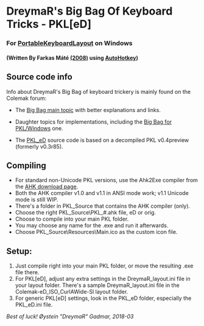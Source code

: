 DreymaR's Big Bag Of Keyboard Tricks - PKL[eD]
==============================================

### For [PortableKeyboardLayout][PKLSFo] on Windows
#### (Written By Farkas Máté [(2008)][PKLAHK] using [AutoHotkey][AHKHom])

Source code info
----------------

Info about DreymaR's Big Bag of keyboard trickery is mainly found on the Colemak forum:

* The [Big Bag main topic][CmkBBT] with better explanations and links.
* Daughter topics for implementations, including the [Big Bag for PKL/Windows][CmkPKL] one.

* The [PKL_eD] source code is based on a decompiled PKL v0.4preview (formerly v0.3r85).

Compiling
---------

* For standard non-Unicode PKL versions, use the Ahk2Exe compiler from the [AHK download page][AHKDld].
* Both the AHK compiler v1.0 and v1.1 in ANSI mode work; v1.1 Unicode mode is still WIP.
* There's a folder in PKL_Source that contains the AHK compiler (only).
* Choose the right PKL_Source\PKL_#.ahk file, eD or orig.
* Choose to compile into your main PKL folder.
* You may choose any name for the .exe and run it afterwards.
* Choose PKL_Source\Resources\Main.ico as the custom icon file.

Setup:
------

1. Just compile right into your main PKL folder, or move the resulting .exe file there.
2. For PKL[eD], adjust any extra settings in the DreymaR_layout.ini file in your layout folder.
   There's a sample DreymaR_layout.ini file in the Colemak-eD_ISO_CurlAWide-Sl layout folder.
3. For generic PKL[eD] settings, look in the PKL_eD folder, especially the PKL_eD.ini file.
  
  
_Best of luck!_
_Øystein "DreymaR" Gadmar, 2018-03_


[PKLSFo]: http://pkl.sourceforge.net/ (PortableKeyboardLayout on SourceForge)
[PKLAHK]: https://autohotkey.com/board/topic/25991-portable-keyboard-layout/ (PKL on the AutoHotkey forums)
[AHKHom]: https://autohotkey.com/ (AutoHotkey main page)
[AHKDld]: https://autohotkey.com/download/ (AutoHotkey download page)
[CmkBBT]: https://forum.colemak.com/topic/2315-dreymars-big-bag-of-keyboard-tricks-main-topic/ (BigBagOfKbdTrix on the Colemak forums)
[CmkPKL]: https://forum.colemak.com/topic/1467-dreymars-big-bag-of-keyboard-tricks-pklwindows-edition/ (BigBag-PKL on the Colemak forums)
[PKL_eD]: ./PKL_eD/ (PKL[eD] folder/README)